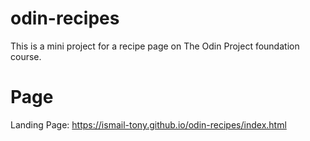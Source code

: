 # odin-recipes
This is a mini project for a recipe page on The Odin Project foundation course.

# Page
Landing Page: https://ismail-tony.github.io/odin-recipes/index.html